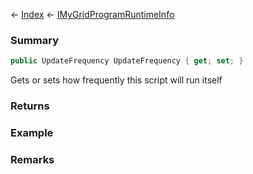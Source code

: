 ← [Index](Api-Index) ← [IMyGridProgramRuntimeInfo](Sandbox.ModAPI.Ingame.IMyGridProgramRuntimeInfo)

### Summary

```csharp
public UpdateFrequency UpdateFrequency { get; set; }
```

Gets or sets how frequently this script will run itself

### Returns

### Example

### Remarks

